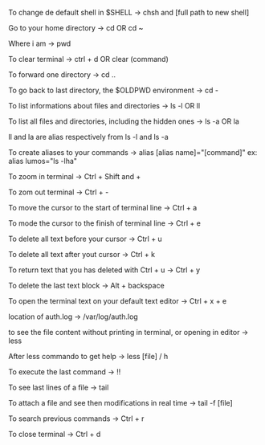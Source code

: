 To change de default shell in $SHELL -> chsh and [full path to new shell]

Go to your home directory -> cd OR cd ~

Where i am -> pwd

To clear terminal -> ctrl + d OR clear (command)

To forward one directory -> cd ..

To go back to last directory, the $OLDPWD environment -> cd -

To list informations about files and directories -> ls -l OR ll

To list all files and directories, including the hidden ones -> ls -a OR la

ll and la are alias respectively from ls -l and ls -a

To create aliases to your commands -> alias [alias name]="[command]" ex: alias lumos="ls -lha"

To zoom in terminal -> Ctrl + Shift and +

To zom out terminal -> Ctrl + -

To move the cursor to the start of terminal line -> Ctrl + a

To mode the cursor to the finish of terminal line -> Ctrl + e

To delete all text before your cursor -> Ctrl + u

To delete all text after yout cursor -> Ctrl + k

To return text that you has deleted with Ctrl + u -> Ctrl + y

To delete the last text block -> Alt + backspace

To open the terminal text on your default text editor -> Ctrl + x + e

location of auth.log -> /var/log/auth.log

to see the file content without printing in terminal, or opening in editor -> less

After less commando to get help -> less [file] / h

To execute the last command -> !!

To see last lines of a file -> tail

To attach a file and see then modifications in real time -> tail -f [file]

To search previous commands -> Ctrl + r

To close terminal -> Ctrl + d

 

